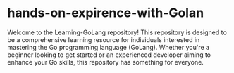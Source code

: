 # hands-on-expirence-with-Golan
Welcome to the Learning-GoLang repository! This repository is designed to be a comprehensive learning resource for individuals interested in mastering the Go programming language (GoLang). Whether you're a beginner looking to get started or an experienced developer aiming to enhance your Go skills, this repository has something for everyone.
